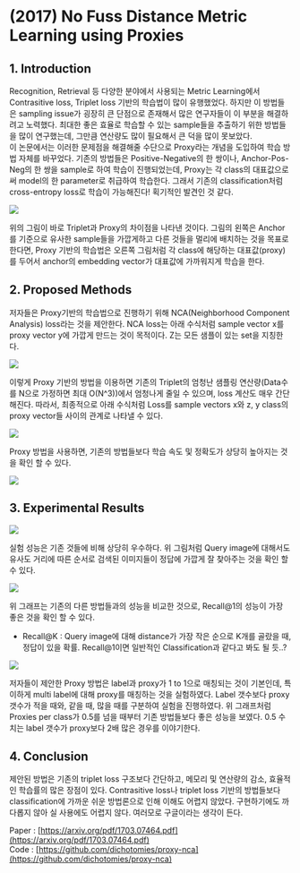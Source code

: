 # \(2017\) No Fuss Distance Metric Learning using Proxies

## 1. Introduction

Recognition, Retrieval 등 다양한 분야에서 사용되는 Metric Learning에서 Contrasitive loss, Triplet loss 기반의 학습법이 많이 유행했었다. 하지만 이 방법들은 sampling issue가 굉장히 큰 단점으로 존재해서 많은 연구자들이 이 부분을 해결하려고 노력했다. 최대한 좋은 효율로 학습할 수 있는 sample들을 추출하기 위한 방법들을 많이 연구했는데, 그만큼 연산량도 많이 필요해서 큰 덕을 많이 못보았다.  
이 논문에서는 이러한 문제점을 해결해줄 수단으로 Proxy라는 개념을 도입하여 학습 방법 자체를 바꾸었다. 기존의 방법들은 Positive-Negative의 한 쌍이나, Anchor-Pos-Neg의 한 쌍을 sample로 하여 학습이 진행되었는데, Proxy는 각 class의 대표값으로써 model의 한 parameter로 취급하여 학습한다. 그래서 기존의 classification처럼 cross-entropy loss로 학습이 가능해진다! 획기적인 발견인 것 같다.

![](https://bgparkloop.github.io/assets/images/proxy_02.PNG)

위의 그림이 바로 Triplet과 Proxy의 차이점을 나타낸 것이다. 그림의 왼쪽은 Anchor를 기준으로 유사한 sample들을 가깝게하고 다른 것들을 멀리에 배치하는 것을 목표로 한다면, Proxy 기반의 학습법은 오른쪽 그림처럼 각 class에 해당하는 대표값\(proxy\)를 두어서 anchor의 embedding vector가 대표값에 가까워지게 학습을 한다.

## 2. Proposed Methods

저자들은 Proxy기반의 학습법으로 진행하기 위해 NCA\(Neighborhood Component Analysis\) loss라는 것을 제안한다. NCA loss는 아래 수식처럼 sample vector x를 proxy vector y에 가깝게 만드는 것이 목적이다. Z는 모든 샘플이 있는 set을 지칭한다.

![](http://latex.codecogs.com/png.latex?\dpi{100}\bg_white%20L_{NCA}%28x,y,Z%29%20=%20-\log%28\frac{\exp%28-d%28x,y%29%29}{%20\sum_{z\in{Z}}\exp%28-d%28x,z%29%29}%29)

이렇게 Proxy 기반의 방법을 이용하면 기존의 Triplet의 엄청난 샘플링 연산량\(Data수를 N으로 가정하면 최대 O\(N^3\)\)에서 엄청나게 줄일 수 있으며, loss 계산도 매우 간단해진다. 따라서, 최종적으로 아래 수식처럼 Loss를 sample vectors x와 z, y class의 proxy vector들 사이의 관계로 나타낼 수 있다.

![](http://latex.codecogs.com/png.latex?\dpi{100}\bg_white%20\begin{align*}%20L_{Ranking}%28x,y,z%29%20&=%20H%28\left%20\|%20\alpha%20x%20-p%28y%29%20\right%20\|%20-%20\left%20\|%20\alpha%20x%20-p%28z%29%20\right%20\|%29%20\\%20&=%20H%28{\left%20\|%20\alpha%20x%20-p%28y%29%20\right%20\|}^2%20-%20{\left%20\|%20\alpha%20x%20-p%28z%29%20\right%20\|}^2%29%20\\%20&=%20H%282\alpha%20%28x^T%20p%28z%29-x^T%20p%28y%29%29%29%20=%20H%28x^T%20p%28z%29%20-%20x^T%20p%28y%29%29%20\end{align*})

Proxy 방법을 사용하면, 기존의 방법들보다 학습 속도 및 정확도가 상당히 높아지는 것을 확인 할 수 있다.

![](https://bgparkloop.github.io/assets/images/proxy_01.PNG)

## 3. Experimental Results

![](https://bgparkloop.github.io/assets/images/proxy_03.PNG)

실험 성능은 기존 것들에 비해 상당히 우수하다. 위 그림처럼 Query image에 대해서도 유사도 거리에 따른 순서로 검색된 이미지들이 정답에 가깝게 잘 찾아주는 것을 확인 할 수 있다.

![](https://bgparkloop.github.io/assets/images/proxy_05.PNG)

위 그래프는 기존의 다른 방법들과의 성능을 비교한 것으로, Recall@1의 성능이 가장 좋은 것을 확인 할 수 있다.

* Recall@K : Query image에 대해 distance가 가장 작은 순으로 K개를 골랐을 때, 정답이 있을 확률. Recall@1이면 일반적인 Classification과 같다고 봐도 될 듯..?

![](https://bgparkloop.github.io/assets/images/proxy_09.PNG)

저자들이 제안한 Proxy 방법은 label과 proxy가 1 to 1으로 매칭되는 것이 기본인데, 특이하게 multi label에 대해 proxy를 매칭하는 것을 실험하였다. Label 갯수보다 proxy 갯수가 적을 때와, 같을 때, 많을 때를 구분하여 실험을 진행하였다. 위 그래프처럼 Proxies per class가 0.5를 넘을 때부터 기존 방법들보다 좋은 성능을 보였다. 0.5 수치는 label 갯수가 proxy보다 2배 많은 경우를 이야기한다.

## 4. Conclusion

제안된 방법은 기존의 triplet loss 구조보다 간단하고, 메모리 및 연산량의 감소, 효율적인 학습률의 많은 장점이 있다. Contrasitive loss나 triplet loss 기반의 방법들보다 classification에 가까운 쉬운 방법론으로 인해 이해도 어렵지 않았다. 구현하기에도 까다롭지 않아 실 사용에도 어렵지 않다. 여러모로 구글이라는 생각이 든다.

Paper : [https://arxiv.org/pdf/1703.07464.pdf](https://arxiv.org/pdf/1703.07464.pdf)  
Code : [https://github.com/dichotomies/proxy-nca](https://github.com/dichotomies/proxy-nca)

